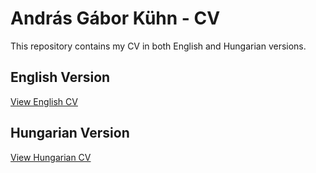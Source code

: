 # András Gábor Kühn - CV

This repository contains my CV in both English and Hungarian versions.

## English Version
[View English CV](./en/index_orig)

## Hungarian Version
[View Hungarian CV](./hu/index_orig)
